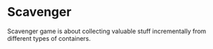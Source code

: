 # Scavenger
Scavenger game is about collecting valuable stuff incrementally from different types of containers.
